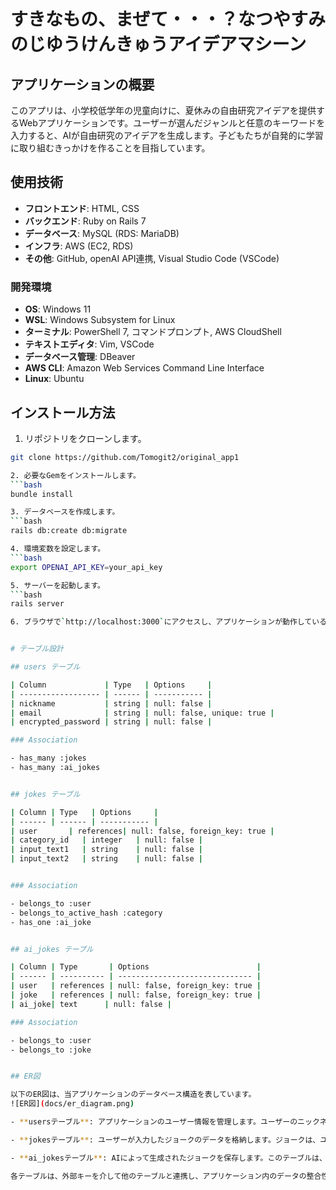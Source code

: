 # すきなもの、まぜて・・・？なつやすみのじゆうけんきゅうアイデアマシーン

## アプリケーションの概要
このアプリは、小学校低学年の児童向けに、夏休みの自由研究アイデアを提供するWebアプリケーションです。ユーザーが選んだジャンルと任意のキーワードを入力すると、AIが自由研究のアイデアを生成します。子どもたちが自発的に学習に取り組むきっかけを作ることを目指しています。

## 使用技術

- **フロントエンド**: HTML, CSS
- **バックエンド**: Ruby on Rails 7
- **データベース**: MySQL (RDS: MariaDB)
- **インフラ**: AWS (EC2, RDS)
- **その他**: GitHub, openAI API連携, Visual Studio Code (VSCode)

### 開発環境
- **OS**: Windows 11
- **WSL**: Windows Subsystem for Linux
- **ターミナル**: PowerShell 7, コマンドプロンプト, AWS CloudShell
- **テキストエディタ**: Vim, VSCode
- **データベース管理**: DBeaver
- **AWS CLI**: Amazon Web Services Command Line Interface
- **Linux**: Ubuntu

## インストール方法

1. リポジトリをクローンします。
```bash
git clone https://github.com/Tomogit2/original_app1

2. 必要なGemをインストールします。
```bash
bundle install

3. データベースを作成します。
```bash
rails db:create db:migrate

4. 環境変数を設定します。
```bash
export OPENAI_API_KEY=your_api_key

5. サーバーを起動します。
```bash
rails server

6. ブラウザで`http://localhost:3000`にアクセスし、アプリケーションが動作していることを確認します。


# テーブル設計

## users テーブル

| Column             | Type   | Options     |
| ------------------ | ------ | ----------- |
| nickname           | string | null: false |
| email              | string | null: false, unique: true |
| encrypted_password | string | null: false |

### Association

- has_many :jokes
- has_many :ai_jokes


## jokes テーブル

| Column | Type   | Options     |
| ------ | ------ | ----------- |
| user       | references| null: false, foreign_key: true |
| category_id   | integer   | null: false |
| input_text1   | string    | null: false |
| input_text2   | string    | null: false |


### Association

- belongs_to :user
- belongs_to_active_hash :category
- has_one :ai_joke


## ai_jokes テーブル

| Column | Type       | Options                        |
| ------ | ---------- | ------------------------------ |
| user   | references | null: false, foreign_key: true |
| joke   | references | null: false, foreign_key: true |
| ai_joke| text      | null: false |

### Association

- belongs_to :user
- belongs_to :joke


## ER図

以下のER図は、当アプリケーションのデータベース構造を表しています。
![ER図](docs/er_diagram.png)

- **usersテーブル**: アプリケーションのユーザー情報を管理します。ユーザーのニックネーム、メールアドレス、暗号化されたパスワードが含まれます。各ユーザーは複数のジョークとAIジョークを持つことができます。ユーザーは必ずしもジョークを投稿する必要はなく、閲覧のみを行うユーザーも存在します。このため、ユーザーとジョークのリレーションシップは「1対0多」となります。

- **jokesテーブル**: ユーザーが入力したジョークのデータを格納します。ジョークは、ユーザーIDを外部キーとしてユーザーと関連付けられており、カテゴリIDと二つの入力テキストフィールドを持っています。各ジョークは一つのAIジョークを持つことができます。

- **ai_jokesテーブル**: AIによって生成されたジョークを保存します。このテーブルは、ジョークがユーザーに関連付けられた状態で、生成されたAIジョークの内容を保持します。`user_id`および`joke_id`は、それぞれ`users`テーブルおよび`jokes`テーブルへの外部キーです。

各テーブルは、外部キーを介して他のテーブルと連携し、アプリケーション内のデータの整合性と一貫性を確保しています。